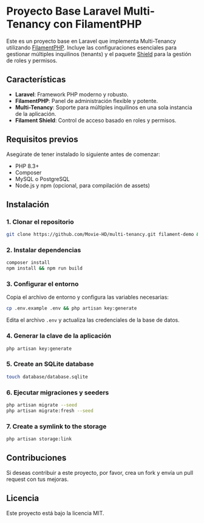 # Proyecto Base Laravel Multi-Tenancy con FilamentPHP

Este es un proyecto base en Laravel que implementa Multi-Tenancy utilizando [FilamentPHP](https://filamentphp.com/). Incluye las configuraciones esenciales para gestionar múltiples inquilinos (tenants) y el paquete [Shield](https://filamentphp.com/plugins/shield) para la gestión de roles y permisos.

## Características

-   **Laravel**: Framework PHP moderno y robusto.
-   **FilamentPHP**: Panel de administración flexible y potente.
-   **Multi-Tenancy**: Soporte para múltiples inquilinos en una sola instancia de la aplicación.
-   **Filament Shield**: Control de acceso basado en roles y permisos.

## Requisitos previos

Asegúrate de tener instalado lo siguiente antes de comenzar:

-   PHP 8.3+
-   Composer
-   MySQL o PostgreSQL
-   Node.js y npm (opcional, para compilación de assets)

## Instalación

### 1. Clonar el repositorio

```bash
git clone https://github.com/Movie-HD/multi-tenancy.git filament-demo && cd multi-tenancy
```

### 2. Instalar dependencias

```bash
composer install
npm install && npm run build
```

### 3. Configurar el entorno

Copia el archivo de entorno y configura las variables necesarias:

```bash
cp .env.example .env && php artisan key:generate
```

Edita el archivo `.env` y actualiza las credenciales de la base de datos.

### 4. Generar la clave de la aplicación

```bash
php artisan key:generate
```

### 5. Create an SQLite database

```bash
touch database/database.sqlite
```

### 6. Ejecutar migraciones y seeders

```bash
php artisan migrate --seed
php artisan migrate:fresh --seed
```

### 7. Create a symlink to the storage

```bash
php artisan storage:link
```

## Contribuciones

Si deseas contribuir a este proyecto, por favor, crea un fork y envía un pull request con tus mejoras.

## Licencia

Este proyecto está bajo la licencia MIT.
